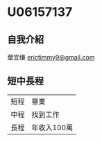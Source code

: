 # U06157137
## 自我介紹
葉宜缣
erictimmy9@gmail.com
## 短中長程
| | |
| :-: | :- |
|短程| 畢業 |
|中程| 找到工作|
|長程| 年收入100萬|